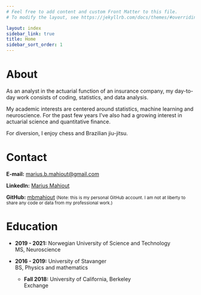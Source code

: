 ```yaml
---
# Feel free to add content and custom Front Matter to this file.
# To modify the layout, see https://jekyllrb.com/docs/themes/#overriding-theme-defaults

layout: index
sidebar_link: true
title: Home
sidebar_sort_order: 1
---
```

<meta name="google-site-verification" content="J34A8ynqKOwtb7Hhnhttw2B-qwIw0nVt27pZF5OwIsY" />

# About
As an analyst in the actuarial function of an insurance company, my day-to-day work consists of coding, statistics, and data analysis.

My academic interests are centered around statistics, machine learning and neuroscience. For the past few years I've also had a growing interest in actuarial science and quantitative finance.

For diversion, I enjoy chess and Brazilian jiu-jitsu.

# Contact
**E-mail:** marius.b.mahiout@gmail.com

**LinkedIn:** [Marius Mahiout](https://www.linkedin.com/in/marius-mahiout-424aa5154/)

**GitHub:** [mbmahiout](https://github.com/mbmahiout) 
<small>(Note: this is my personal GitHub account. I am not at liberty to share any code or data from my professional work.)</small>

# Education
- **2019 - 2021:** Norwegian University of Science and Technology<br />MS, Neuroscience


- **2016 - 2019:** University of Stavanger<br />BS, Physics and mathematics
    - **Fall 2018:** University of California, Berkeley<br />Exchange